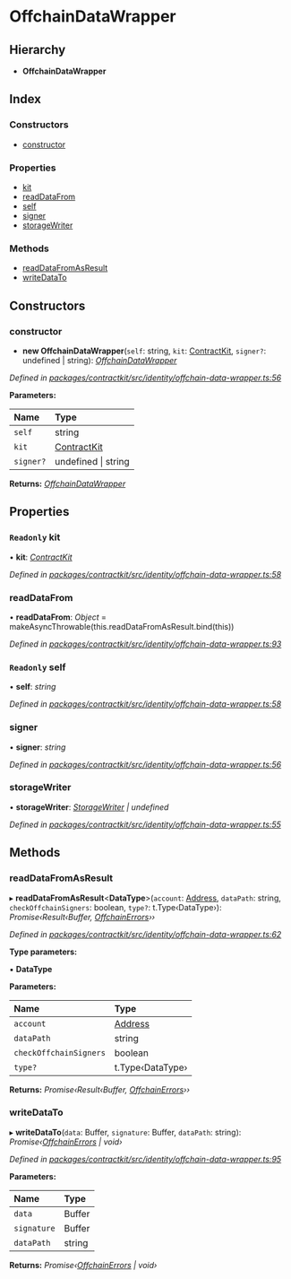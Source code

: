# OffchainDataWrapper

## Hierarchy

* **OffchainDataWrapper**

## Index

### Constructors

* [constructor]()

### Properties

* [kit]()
* [readDataFrom]()
* [self]()
* [signer]()
* [storageWriter]()

### Methods

* [readDataFromAsResult]()
* [writeDataTo]()

## Constructors

### constructor

+ **new OffchainDataWrapper**\(`self`: string, `kit`: [ContractKit](), `signer?`: undefined \| string\): [_OffchainDataWrapper_]()

_Defined in_ [_packages/contractkit/src/identity/offchain-data-wrapper.ts:56_](https://github.com/celo-org/celo-monorepo/blob/master/packages/contractkit/src/identity/offchain-data-wrapper.ts#L56)

**Parameters:**

| Name | Type |
| :--- | :--- |
| `self` | string |
| `kit` | [ContractKit]() |
| `signer?` | undefined \| string |

**Returns:** [_OffchainDataWrapper_]()

## Properties

### `Readonly` kit

• **kit**: [_ContractKit_]()

_Defined in_ [_packages/contractkit/src/identity/offchain-data-wrapper.ts:58_](https://github.com/celo-org/celo-monorepo/blob/master/packages/contractkit/src/identity/offchain-data-wrapper.ts#L58)

### readDataFrom

• **readDataFrom**: _Object_ = makeAsyncThrowable\(this.readDataFromAsResult.bind\(this\)\)

_Defined in_ [_packages/contractkit/src/identity/offchain-data-wrapper.ts:93_](https://github.com/celo-org/celo-monorepo/blob/master/packages/contractkit/src/identity/offchain-data-wrapper.ts#L93)

### `Readonly` self

• **self**: _string_

_Defined in_ [_packages/contractkit/src/identity/offchain-data-wrapper.ts:58_](https://github.com/celo-org/celo-monorepo/blob/master/packages/contractkit/src/identity/offchain-data-wrapper.ts#L58)

### signer

• **signer**: _string_

_Defined in_ [_packages/contractkit/src/identity/offchain-data-wrapper.ts:56_](https://github.com/celo-org/celo-monorepo/blob/master/packages/contractkit/src/identity/offchain-data-wrapper.ts#L56)

### storageWriter

• **storageWriter**: [_StorageWriter_]() _\| undefined_

_Defined in_ [_packages/contractkit/src/identity/offchain-data-wrapper.ts:55_](https://github.com/celo-org/celo-monorepo/blob/master/packages/contractkit/src/identity/offchain-data-wrapper.ts#L55)

## Methods

### readDataFromAsResult

▸ **readDataFromAsResult**&lt;**DataType**&gt;\(`account`: [Address](_base_.md#address), `dataPath`: string, `checkOffchainSigners`: boolean, `type?`: t.Type‹DataType›\): _Promise‹Result‹Buffer,_ [_OffchainErrors_](_identity_offchain_data_wrapper_.md#offchainerrors)_››_

_Defined in_ [_packages/contractkit/src/identity/offchain-data-wrapper.ts:62_](https://github.com/celo-org/celo-monorepo/blob/master/packages/contractkit/src/identity/offchain-data-wrapper.ts#L62)

**Type parameters:**

▪ **DataType**

**Parameters:**

| Name | Type |
| :--- | :--- |
| `account` | [Address](_base_.md#address) |
| `dataPath` | string |
| `checkOffchainSigners` | boolean |
| `type?` | t.Type‹DataType› |

**Returns:** _Promise‹Result‹Buffer,_ [_OffchainErrors_](_identity_offchain_data_wrapper_.md#offchainerrors)_››_

### writeDataTo

▸ **writeDataTo**\(`data`: Buffer, `signature`: Buffer, `dataPath`: string\): _Promise‹_[_OffchainErrors_](_identity_offchain_data_wrapper_.md#offchainerrors) _\| void›_

_Defined in_ [_packages/contractkit/src/identity/offchain-data-wrapper.ts:95_](https://github.com/celo-org/celo-monorepo/blob/master/packages/contractkit/src/identity/offchain-data-wrapper.ts#L95)

**Parameters:**

| Name | Type |
| :--- | :--- |
| `data` | Buffer |
| `signature` | Buffer |
| `dataPath` | string |

**Returns:** _Promise‹_[_OffchainErrors_](_identity_offchain_data_wrapper_.md#offchainerrors) _\| void›_

